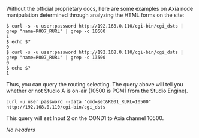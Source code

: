 Without the official proprietary docs, here are some examples on Axia
node manipulation determined through analyzing the HTML forms on the
site:

    $ curl -s -u user:password http://192.168.0.110/cgi-bin/cgi_dsts | grep "name=R007_RURL" | grep -c 10500
    1
    $ echo $?
    0
    $ curl -s -u user:password http://192.168.0.110/cgi-bin/cgi_dsts | grep "name=R007_RURL" | grep -c 13500
    0
    $ echo $?
    1

Thus, you can query the routing selecting. The query above will tell you
whether or not Studio A is on-air (10500 is PGM1 from the Studio
Engine).

    curl -u user:password --data "cmd=set&R001_RURL=10500" http://192.168.0.110/cgi-bin/cgi_dsts

This query will set Input 2 on the COND1 to Axia channel 10500.

*No headers*
